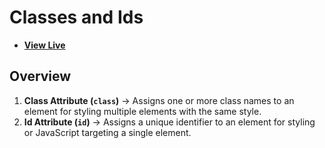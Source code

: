 # Classes and Ids

- [**View Live**](https://tahmid-sarker.github.io/Modern-HTML-CSS-Notes/01-Essential-HTML/09-Classes-and-Ids/)

## Overview

1. **Class Attribute (`class`)** → Assigns one or more class names to an element for styling multiple elements with the same style.
2. **Id Attribute (`id`)** → Assigns a unique identifier to an element for styling or JavaScript targeting a single element.